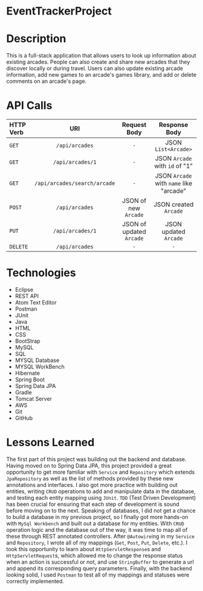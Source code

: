 # EventTrackerProject

# Description

This is a full-stack application that allows users to look up information about existing arcades. People can also create and share new arcades that they discover locally or during travel. Users can also update existing arcade information, add new games to an arcade's games library, and add or delete comments on an arcade's page.

# API Calls

|  **HTTP Verb** | **URI**                          | **Request Body**                  | **Response Body**                               |
| :---           |        :----:                    |     :----:                        |                                           :---: |
| ```GET```      | ```/api/arcades```               |             ```-```               | JSON ```List<Arcade>```                         |
| ```GET```      | ```/api/arcades/1```             |             ```-```               | JSON ```Arcade``` with ```id``` of "1"          |
| ```GET```      | ```/api/arcades/search/arcade``` |             ```-```               | JSON ```Arcade``` with ```name``` like "arcade" |
| ```POST```     | ```/api/arcades```               | JSON of new ```Arcade```          | JSON created ```Arcade```                       |
| ```PUT```      | ```/api/arcades/1```             | JSON of updated ```Arcade```      | JSON updated ```Arcade```                       |
| ```DELETE```   | ```/api/arcades```               |                 ```-```           |                   ```-```                       |

# Technologies
- Eclipse
- REST API
- Atom Text Editor
- Postman
- JUnit
- Java
- HTML
- CSS
- BootStrap
- MySQL
- SQL
- MYSQL Database
- MYSQL WorkBench
- Hibernate
- Spring Boot
- Spring Data JPA
- Gradle
- Tomcat Server
- AWS
- Git
- GitHub

# Lessons Learned

The first part of this project was building out the backend and database. Having moved on to Spring Data JPA, this project provided a great opportunity to get more familiar with ```Service``` and ```Repository``` which extends ```JpaRepository``` as well as the list of methods provided by these new annotations and interfaces. I also got more practice with building out entities, writing ```CRUD``` operations to add and manipulate data in the database, and testing each entity mapping using ```JUnit```. ```TDD``` (Test Driven Development) has been crucial for ensuring that each step of development is sound before moving on to the next. Speaking of databases, I did not get a chance to build a database in my previous project, so I finally got more hands-on with ```MySql Workbench``` and built out a database for my entities. With ```CRUD``` operation logic and the database out of the way, it was time to map all of these through REST annotated controllers. After ```@Autowire```ing in my ```Service``` and ```Repository```, I wrote all of my mappings (```Get```, ```Post```, ```Put```, ```Delete```, etc.). I took this opportunity to learn about ```HttpServletResponse```s and ```HttpServletRequest```s, which allowed me to change the response status when an action is successful or not, and use ```StringBuffer``` to generate a url and append its corresponding query parameters. Finally, with the backend looking solid, I used ```Postman``` to test all of my mappings and statuses were correctly implemented.
